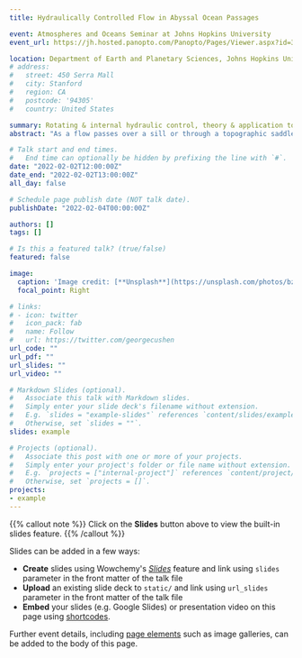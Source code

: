 ```yaml
---
title: Hydraulically Controlled Flow in Abyssal Ocean Passages

event: Atmospheres and Oceans Seminar at Johns Hopkins University
event_url: https://jh.hosted.panopto.com/Panopto/Pages/Viewer.aspx?id=3c911ad0-5d39-46f9-a0b1-ae30012ce81e

location: Department of Earth and Planetary Sciences, Johns Hopkins University
# address:
#   street: 450 Serra Mall
#   city: Stanford
#   region: CA
#   postcode: '94305'
#   country: United States

summary: Rotating & internal hydraulic control, theory & application to the deep ocean passages.
abstract: "As a flow passes over a sill or through a topographic saddle point, given adequate upstream conditions, it is possible that the flow is hydraulically controlled, meaning the structure and transport of the flow are regulated by the topography. The lower limb of the Meridional Overturning Circulation (MOC) passes a number of passages where it is under hydraulic control. The hydraulic theory can thus serve as a tool to 1) estimate the structure and transport of flow without taking direct velocity measurements; 2) monitor the change of the MOC. This talk starts with a brief overview of the hydraulic theory, emphasizing the fundamentals and two flavors of hydraulic control: 1) for a rotating flow; 2) for a stratified flow. This leads to the second and third parts of the talk, each contains a theory study and an example of application to the MOC. In the second part, a rotating hydraulic control theory is proposed to estimate the transport partition of an inflow that splits into two passages, one being hydraulically controlled and the other is not. An application is the Antarctic Bottom Water carried by the MOC entering the Samoan Passage in the Southern Pacific Ocean, where it is hydraulically controlled, while the remainder is diverted around the Manihiki Plateau and is not controlled. A numerical model is employed to explore novel features of hydraulic control under the Earth’s rotation and verify the necessity of friction along the uncontrolled passage for a persisting hydraulic control in the other passage. In the third part, hydraulic theory for a continuously stratified flow with a strongly stratified interface is proposed to explore how the change in upstream stratification affects hydraulic control. The theory is applied to the lowing interface and the reducing magnitude of the stratification profile upstream of the Samoan Passage from the 1990s to the 2010s. We note similar decadal changes in stratification upstream of the Vema Channel connecting the Argentine and the Brazil Basins and a deep fracture zone canyon in the eastern Brazil Basin have been found from repeated hydrographic observations and similar interpretation can be made from hydraulic theory."

# Talk start and end times.
#   End time can optionally be hidden by prefixing the line with `#`.
date: "2022-02-02T12:00:00Z"
date_end: "2022-02-02T13:00:00Z"
all_day: false

# Schedule page publish date (NOT talk date).
publishDate: "2022-02-04T00:00:00Z"

authors: []
tags: []

# Is this a featured talk? (true/false)
featured: false

image:
  caption: 'Image credit: [**Unsplash**](https://unsplash.com/photos/bzdhc5b3Bxs)'
  focal_point: Right

# links:
# - icon: twitter
#   icon_pack: fab
#   name: Follow
#   url: https://twitter.com/georgecushen
url_code: ""
url_pdf: ""
url_slides: ""
url_video: ""

# Markdown Slides (optional).
#   Associate this talk with Markdown slides.
#   Simply enter your slide deck's filename without extension.
#   E.g. `slides = "example-slides"` references `content/slides/example-slides.md`.
#   Otherwise, set `slides = ""`.
slides: example

# Projects (optional).
#   Associate this post with one or more of your projects.
#   Simply enter your project's folder or file name without extension.
#   E.g. `projects = ["internal-project"]` references `content/project/deep-learning/index.md`.
#   Otherwise, set `projects = []`.
projects:
- example
---
```


{{% callout note %}}
Click on the **Slides** button above to view the built-in slides feature.
{{% /callout %}}

Slides can be added in a few ways:

- **Create** slides using Wowchemy's [*Slides*](https://wowchemy.com/docs/managing-content/#create-slides) feature and link using `slides` parameter in the front matter of the talk file
- **Upload** an existing slide deck to `static/` and link using `url_slides` parameter in the front matter of the talk file
- **Embed** your slides (e.g. Google Slides) or presentation video on this page using [shortcodes](https://wowchemy.com/docs/writing-markdown-latex/).

Further event details, including [page elements](https://wowchemy.com/docs/writing-markdown-latex/) such as image galleries, can be added to the body of this page.
